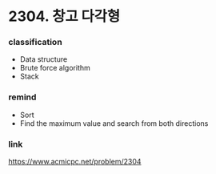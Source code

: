 # 2304. 창고 다각형

### classification
* Data structure
* Brute force algorithm
* Stack

### remind
* Sort
* Find the maximum value and search from both directions

### link
https://www.acmicpc.net/problem/2304